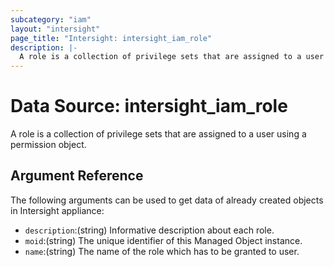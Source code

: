 ```yaml
---
subcategory: "iam"
layout: "intersight"
page_title: "Intersight: intersight_iam_role"
description: |-
  A role is a collection of privilege sets that are assigned to a user using a permission object.
---
```


# Data Source: intersight_iam_role
A role is a collection of privilege sets that are assigned to a user using a permission object.
## Argument Reference
The following arguments can be used to get data of already created objects in Intersight appliance:
* `description`:(string) Informative description about each role. 
* `moid`:(string) The unique identifier of this Managed Object instance. 
* `name`:(string) The name of the role which has to be granted to user. 

